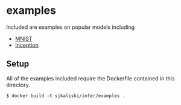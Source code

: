 # examples

Included are examples on popular models including 

- [MNIST](mnist)
- [Inception](inception)

## Setup

All of the examples included require the Dockerfile contained in this directory.

```
$ docker build -t sjkaliski/infer/examples .
```
